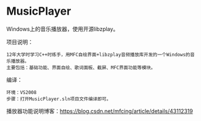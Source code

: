 # MusicPlayer
Windows上的音乐播放器，使用开源libzplay。


项目说明：

    12年大学时学习C++时练手，用MFC自绘界面+libzplay音频播放库开发的一个Windows的音乐播放器。
    主要包括：基础功能、界面自绘、歌词面板、截屏、MFC界面功能等模块。
    
    
编译：

    环境：VS2008
    步骤：打开MusicPlayer.sln项目文件编译即可。
    

播放器功能说明博客：https://blog.csdn.net/mfcing/article/details/43112319

